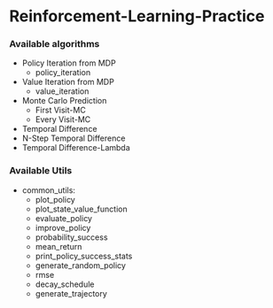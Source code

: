 # Reinforcement-Learning-Practice

### Available algorithms
* Policy Iteration from MDP
  * policy_iteration
* Value Iteration from MDP
  * value_iteration
* Monte Carlo Prediction
  * First Visit-MC
  * Every Visit-MC
* Temporal Difference
* N-Step Temporal Difference
* Temporal Difference-Lambda

### Available Utils
* common_utils:
  * plot_policy
  * plot_state_value_function
  * evaluate_policy
  * improve_policy
  * probability_success
  * mean_return
  * print_policy_success_stats
  * generate_random_policy
  * rmse
  * decay_schedule
  * generate_trajectory
